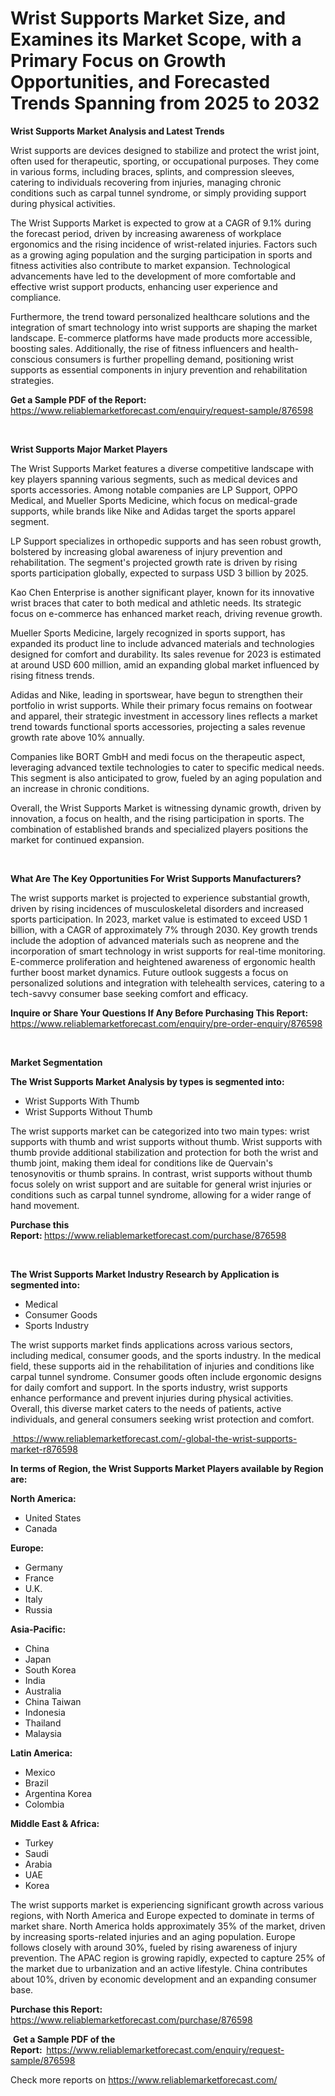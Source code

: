 <p><h1>Wrist Supports Market Size, and Examines its Market Scope, with a Primary Focus on Growth Opportunities, and Forecasted Trends Spanning from 2025 to 2032</h1></p><p><strong>Wrist Supports Market Analysis and Latest Trends</strong></p>
<p><p>Wrist supports are devices designed to stabilize and protect the wrist joint, often used for therapeutic, sporting, or occupational purposes. They come in various forms, including braces, splints, and compression sleeves, catering to individuals recovering from injuries, managing chronic conditions such as carpal tunnel syndrome, or simply providing support during physical activities.</p><p>The Wrist Supports Market is expected to grow at a CAGR of 9.1% during the forecast period, driven by increasing awareness of workplace ergonomics and the rising incidence of wrist-related injuries. Factors such as a growing aging population and the surging participation in sports and fitness activities also contribute to market expansion. Technological advancements have led to the development of more comfortable and effective wrist support products, enhancing user experience and compliance.</p><p>Furthermore, the trend toward personalized healthcare solutions and the integration of smart technology into wrist supports are shaping the market landscape. E-commerce platforms have made products more accessible, boosting sales. Additionally, the rise of fitness influencers and health-conscious consumers is further propelling demand, positioning wrist supports as essential components in injury prevention and rehabilitation strategies.</p></p>
<p><strong>Get a Sample PDF of the Report:&nbsp;</strong> <a href="https://www.reliablemarketforecast.com/enquiry/request-sample/876598?utm_campaign=3022&utm_medium=2&utm_source=Github&utm_content=ia&utm_term=21032025&utm_id=wrist-supports">https://www.reliablemarketforecast.com/enquiry/request-sample/876598</a></p>
<p>&nbsp;</p>
<p><strong>Wrist Supports Major Market Players</strong></p>
<p><p>The Wrist Supports Market features a diverse competitive landscape with key players spanning various segments, such as medical devices and sports accessories. Among notable companies are LP Support, OPPO Medical, and Mueller Sports Medicine, which focus on medical-grade supports, while brands like Nike and Adidas target the sports apparel segment.</p><p>LP Support specializes in orthopedic supports and has seen robust growth, bolstered by increasing global awareness of injury prevention and rehabilitation. The segment's projected growth rate is driven by rising sports participation globally, expected to surpass USD 3 billion by 2025.</p><p>Kao Chen Enterprise is another significant player, known for its innovative wrist braces that cater to both medical and athletic needs. Its strategic focus on e-commerce has enhanced market reach, driving revenue growth.</p><p>Mueller Sports Medicine, largely recognized in sports support, has expanded its product line to include advanced materials and technologies designed for comfort and durability. Its sales revenue for 2023 is estimated at around USD 600 million, amid an expanding global market influenced by rising fitness trends.</p><p>Adidas and Nike, leading in sportswear, have begun to strengthen their portfolio in wrist supports. While their primary focus remains on footwear and apparel, their strategic investment in accessory lines reflects a market trend towards functional sports accessories, projecting a sales revenue growth rate above 10% annually.</p><p>Companies like BORT GmbH and medi focus on the therapeutic aspect, leveraging advanced textile technologies to cater to specific medical needs. This segment is also anticipated to grow, fueled by an aging population and an increase in chronic conditions.</p><p>Overall, the Wrist Supports Market is witnessing dynamic growth, driven by innovation, a focus on health, and the rising participation in sports. The combination of established brands and specialized players positions the market for continued expansion.</p></p>
<p>&nbsp;</p>
<p><strong>What Are The Key Opportunities For Wrist Supports Manufacturers?</strong></p>
<p><p>The wrist supports market is projected to experience substantial growth, driven by rising incidences of musculoskeletal disorders and increased sports participation. In 2023, market value is estimated to exceed USD 1 billion, with a CAGR of approximately 7% through 2030. Key growth trends include the adoption of advanced materials such as neoprene and the incorporation of smart technology in wrist supports for real-time monitoring. E-commerce proliferation and heightened awareness of ergonomic health further boost market dynamics. Future outlook suggests a focus on personalized solutions and integration with telehealth services, catering to a tech-savvy consumer base seeking comfort and efficacy.</p></p>
<p><strong>Inquire or Share Your Questions If Any Before Purchasing This Report:</strong> <a href="https://www.reliablemarketforecast.com/enquiry/pre-order-enquiry/876598?utm_campaign=3022&utm_medium=2&utm_source=Github&utm_content=ia&utm_term=21032025&utm_id=wrist-supports">https://www.reliablemarketforecast.com/enquiry/pre-order-enquiry/876598</a></p>
<p>&nbsp;</p>
<p><strong>Market Segmentation</strong></p>
<p><strong>The Wrist Supports Market Analysis by types is segmented into:</strong></p>
<p><ul><li>Wrist Supports With Thumb</li><li>Wrist Supports Without Thumb</li></ul></p>
<p><p>The wrist supports market can be categorized into two main types: wrist supports with thumb and wrist supports without thumb. Wrist supports with thumb provide additional stabilization and protection for both the wrist and thumb joint, making them ideal for conditions like de Quervain's tenosynovitis or thumb sprains. In contrast, wrist supports without thumb focus solely on wrist support and are suitable for general wrist injuries or conditions such as carpal tunnel syndrome, allowing for a wider range of hand movement.</p></p>
<p><strong>Purchase this Report:&nbsp;</strong><a href="https://www.reliablemarketforecast.com/purchase/876598?utm_campaign=3022&utm_medium=2&utm_source=Github&utm_content=ia&utm_term=21032025&utm_id=wrist-supports">https://www.reliablemarketforecast.com/purchase/876598</a></p>
<p>&nbsp;</p>
<p><strong>The Wrist Supports Market Industry Research by Application is segmented into:</strong></p>
<p><ul><li>Medical</li><li>Consumer Goods</li><li>Sports Industry</li></ul></p>
<p><p>The wrist supports market finds applications across various sectors, including medical, consumer goods, and the sports industry. In the medical field, these supports aid in the rehabilitation of injuries and conditions like carpal tunnel syndrome. Consumer goods often include ergonomic designs for daily comfort and support. In the sports industry, wrist supports enhance performance and prevent injuries during physical activities. Overall, this diverse market caters to the needs of patients, active individuals, and general consumers seeking wrist protection and comfort.</p></p>
<p><a href="https://www.reliablemarketforecast.com/-global-the-wrist-supports-market-r876598?utm_campaign=3022&utm_medium=2&utm_source=Github&utm_content=ia&utm_term=21032025&utm_id=wrist-supports">&nbsp;https://www.reliablemarketforecast.com/-global-the-wrist-supports-market-r876598</a></p>
<p><strong>In terms of Region, the Wrist Supports Market Players available by Region are:</strong></p>
<p>
    <p> <strong> North America: </strong>
        <ul>
            <li>United States</li>
            <li>Canada</li>
        </ul>
        </p> 
    <p> <strong> Europe: </strong>
        <ul>
            <li>Germany</li>
            <li>France</li>
            <li>U.K.</li>
            <li>Italy</li>
            <li>Russia</li>
        </ul>
        </p> 
    <p> <strong> Asia-Pacific: </strong>
        <ul>
            <li>China</li>
            <li>Japan</li>
            <li>South Korea</li>
            <li>India</li>
            <li>Australia</li>
            <li>China Taiwan</li>
            <li>Indonesia</li>
            <li>Thailand</li>
            <li>Malaysia</li>
        </ul>
        </p> 
    <p> <strong> Latin America: </strong>
        <ul>
            <li>Mexico</li>
            <li>Brazil</li>
            <li>Argentina Korea</li>
            <li>Colombia</li>
        </ul>
        </p> 
    <p> <strong> Middle East & Africa: </strong>
        <ul>
            <li>Turkey</li>
            <li>Saudi</li>
            <li>Arabia</li>
            <li>UAE</li>
            <li>Korea</li>
        </ul>
    </p>
    </p>
<p><p>The wrist supports market is experiencing significant growth across various regions, with North America and Europe expected to dominate in terms of market share. North America holds approximately 35% of the market, driven by increasing sports-related injuries and an aging population. Europe follows closely with around 30%, fueled by rising awareness of injury prevention. The APAC region is growing rapidly, expected to capture 25% of the market due to urbanization and an active lifestyle. China contributes about 10%, driven by economic development and an expanding consumer base.</p></p>
<p><strong>Purchase this Report: </strong><a href="https://www.reliablemarketforecast.com/purchase/876598?utm_campaign=3022&utm_medium=2&utm_source=Github&utm_content=ia&utm_term=21032025&utm_id=wrist-supports">https://www.reliablemarketforecast.com/purchase/876598</a></p>
<p>&nbsp;<strong>Get a Sample PDF of the Report:&nbsp;&nbsp;</strong><a href="https://www.reliablemarketforecast.com/enquiry/request-sample/876598?utm_campaign=3022&utm_medium=2&utm_source=Github&utm_content=ia&utm_term=21032025&utm_id=wrist-supports">https://www.reliablemarketforecast.com/enquiry/request-sample/876598</a></p>
<p><strong></strong></p>
<p>Check more reports on <a href="https://www.reliablemarketforecast.com/?utm_campaign=3022&utm_medium=2&utm_source=Github&utm_content=ia&utm_term=21032025&utm_id=wrist-supports">https://www.reliablemarketforecast.com/</a></p>